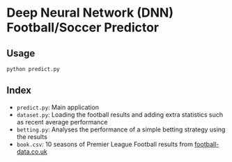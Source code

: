 # Deep Neural Network (DNN) Football/Soccer Predictor

## Usage

`python predict.py`

## Index

- `predict.py`: Main application
- `dataset.py`: Loading the football results and adding extra statistics such as recent average performance
- `betting.py`: Analyses the performance of a simple betting strategy using the results
- `book.csv`: 10 seasons of Premier League Football results from [football-data.co.uk](http://www.football-data.co.uk/englandm.php)

